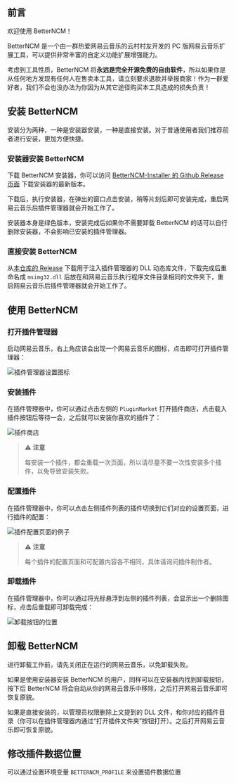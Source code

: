## 前言

欢迎使用 BetterNCM！

BetterNCM 是一个由一群热爱网易云音乐的云村村友开发的 PC 版网易云音乐扩展工具，可以提供非常丰富的自定义功能扩展增强能力。

考虑到工具性质，BetterNCM 将**永远是完全开源免费的自由软件**，所以如果你是从任何地方发现有任何人在售卖本工具，请立刻要求退款并举报商家！作为一群爱好者，我们不会也没办法为你因为从其它途径购买本工具造成的损失负责！

## 安装 BetterNCM

安装分为两种，一种是安装器安装，一种是直接安装。对于普通使用者我们推荐前者进行安装，更加方便快捷。

### 安装器安装 BetterNCM

下载 BetterNCM 安装器，你可以访问 [BetterNCM-Installer 的 Github Release 页面](https://github.com/MicroCBer/BetterNCM-Installer/releases/latest) 下载安装器的最新版本。

下载后，执行安装器，在弹出的窗口点击安装，稍等片刻后即可安装完成，重启网易云音乐后插件管理器就会开始工作了。

安装器本身是绿色版本，安装完成后如果你不需要卸载 BetterNCM 的话可以自行删除安装器，不会影响已安装的插件管理器。

### 直接安装 BetterNCM

从[本仓库的 Release](https://github.com/MicroCBer/BetterNCM/releases/latest) 下载用于注入插件管理器的 DLL 动态库文件，下载完成后重命名成 `msimg32.dll` 后放在和网易云音乐执行程序文件目录相同的文件夹下，重启网易云音乐后插件管理器就会开始工作了。

## 使用 BetterNCM

### 打开插件管理器

启动网易云音乐，右上角应该会出现一个网易云音乐的图标，点击即可打开插件管理器：

![插件管理器设置图标](https://user-images.githubusercontent.com/39523898/207782128-ffe072b4-9817-4ee5-936a-883d2b796bd3.png)

### 安装插件

在插件管理器中，你可以通过点击左侧的 `PluginMarket` 打开插件商店，点击载入插件按钮后等待一会，之后就可以安装你喜欢的插件了：

![插件商店](https://user-images.githubusercontent.com/39523898/207782579-5118b5dd-5c77-4b88-b62a-d0a6a3bf1e72.png)

> ⚠️ **注意**
> 
> 每安装一个插件，都会重载一次页面，所以请尽量不要一次性安装多个插件，以免导致安装失败。

### 配置插件

在插件管理器中，你可以点击左侧插件列表的插件切换到它们对应的设置页面，进行插件的配置：

![插件配置页面的例子](https://user-images.githubusercontent.com/39523898/207784047-a033d517-9c42-4566-91fa-6505fb5d4faa.png)

> ⚠️ **注意**
> 
> 每个插件的配置页面和可配置内容各不相同，具体请询问插件制作者。

### 卸载插件

在插件管理器中，你可以通过将光标悬浮到左侧的插件列表，会显示出一个删除图标，点击后重载即可卸载完成：

![卸载按钮的位置](https://user-images.githubusercontent.com/39523898/207783827-5dd8ef4d-d508-4172-a0ec-e3657bfca404.png)

## 卸载 BetterNCM

进行卸载工作前，请先关闭正在运行的网易云音乐，以免卸载失败。

如果是使用安装器安装 BetterNCM 的用户，同样可以在安装器内找到卸载按钮，按下后 BetterNCM 将会自动从你的网易云音乐中移除，之后打开网易云音乐即可恢复原貌。

如果是直接安装的，以管理员权限删除上文提到的 DLL 文件，和你对应的插件目录（你可以在插件管理器内通过“打开插件文件夹”按钮打开）。之后打开网易云音乐即可恢复原貌。

## 修改插件数据位置

可以通过设置环境变量 `BETTERNCM_PROFILE` 来设置插件数据位置